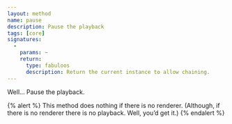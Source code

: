 ```yaml
---
layout: method
name: pause
description: Pause the playback
tags: [core]
signatures:
  -
    params: ~
    return:
      type: fabuloos
      description: Return the current instance to allow chaining.
---
```


Well… Pause the playback.

{% alert %}
This method does nothing if there is no renderer. (Although, if there is no renderer there is no playback. Well, you’d get it.)
{% endalert %}